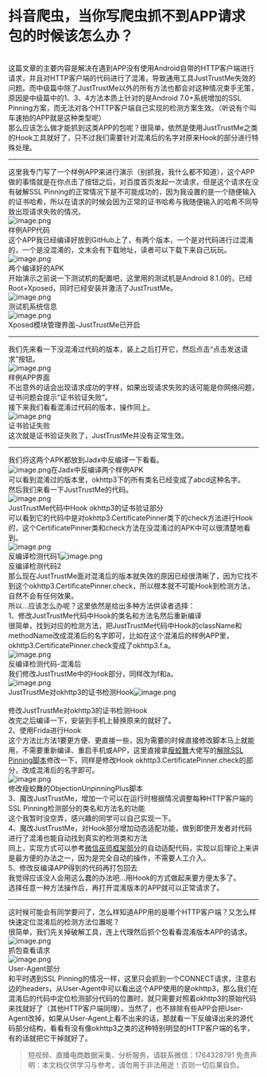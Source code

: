 # 抖音爬虫，当你写爬虫抓不到APP请求包的时候该怎么办？


<br />这篇文章的主要内容是解决在遇到APP没有使用Android自带的HTTP客户端进行请求，并且对HTTP客户端的代码进行了混淆，导致通用工具JustTrustMe失效的问题。而中级篇中除了JustTrustMe以外的所有方法也都会对这种情况束手无策，原因是中级篇中的1、3、4方法本质上针对的是Android 7.0+系统增加的SSL Pinning方案，而无法对各个HTTP客户端自己实现的检测方案生效。（听说有个叫车速拍的APP就是这种类型呢）<br />那么应该怎么做才能抓到这类APP的包呢？很简单，依然是使用JustTrustMe之类的Hook工具就好了，只不过我们需要针对混淆后的名字对原来Hook的部分进行特殊处理。

---

这里我专门写了一个样例APP来进行演示（别抓我，我什么都不知道），这个APP做的事情就是在你点击了按钮之后，对百度首页发起一次请求，但是这个请求在没有破解SSL Pinning的正常情况下是不可能成功的，因为我设置的是一个随便输入的证书哈希，所以在请求的时候会因为正常的证书哈希与我随便输入的哈希不同导致出现请求失败的情况。<br />![image.png](https://cdn.nlark.com/yuque/0/2020/png/97322/1607218800977-f5885f4d-db66-425c-a32d-65b7fc100bcb.png#align=left&display=inline&height=483&margin=%5Bobject%20Object%5D&name=image.png&originHeight=966&originWidth=1236&size=570687&status=done&style=none&width=618)<br />样例APP代码<br />这个APP我已经编译好放到GitHub上了，有两个版本，一个是对代码进行过混淆的，一个是没混淆的，文末会有下载地址，读者可以下载下来自己玩玩。<br />![image.png](https://cdn.nlark.com/yuque/0/2020/png/97322/1607218840179-1507d869-5ab1-49ce-b159-bab3785b9878.png#align=left&display=inline&height=119&margin=%5Bobject%20Object%5D&name=image.png&originHeight=238&originWidth=1190&size=215359&status=done&style=none&width=595)<br />两个编译好的APK<br />开始演示之前说一下测试机的配置吧，这里用的测试机是Android 8.1.0的，已经Root+Xposed，同时已经安装并激活了JustTrustMe。<br />![image.png](https://cdn.nlark.com/yuque/0/2020/png/97322/1607218863722-dc25bb44-4209-4f96-b79a-c74aafc5c284.png#align=left&display=inline&height=753&margin=%5Bobject%20Object%5D&name=image.png&originHeight=1506&originWidth=784&size=328048&status=done&style=none&width=392)<br />测试机系统信息<br />![image.png](https://cdn.nlark.com/yuque/0/2020/png/97322/1607218879475-d10abf86-78e8-4a81-bab9-d260de0f3988.png#align=left&display=inline&height=71&margin=%5Bobject%20Object%5D&name=image.png&originHeight=142&originWidth=890&size=103592&status=done&style=none&width=445)<br />Xposed模块管理界面-JustTrustMe已开启

---

我们先来看一下没混淆过代码的版本，装上之后打开它，然后点击“点击发送请求”按钮。<br />![image.png](https://cdn.nlark.com/yuque/0/2020/png/97322/1607218893750-0d45e905-4c18-44b2-8059-c7fc293f0d5b.png#align=left&display=inline&height=748&margin=%5Bobject%20Object%5D&name=image.png&originHeight=1496&originWidth=870&size=203330&status=done&style=none&width=435)<br />样例APP界面<br />不出意外的话会出现请求成功的字样，如果出现请求失败的话可能是你网络问题，证书问题会提示“证书验证失败”。<br />接下来我们看看混淆过代码的版本，操作同上。<br />![image.png](https://cdn.nlark.com/yuque/0/2020/png/97322/1607218924050-6616aec5-98d2-4baa-a06f-8c80a81c76d0.png#align=left&display=inline&height=154&margin=%5Bobject%20Object%5D&name=image.png&originHeight=308&originWidth=638&size=75750&status=done&style=none&width=319)<br />证书验证失败<br />这次就是证书验证失败了，JustTrustMe并没有正常生效。

---

我们将这两个APK都放到Jadx中反编译一下看看。<br />![image.png](https://cdn.nlark.com/yuque/0/2020/png/97322/1607218940103-66fbac3c-12b7-4ece-84e7-0fee8ac15d70.png#align=left&display=inline&height=667&margin=%5Bobject%20Object%5D&name=image.png&originHeight=1334&originWidth=2768&size=1458070&status=done&style=none&width=1384)在Jadx中反编译两个样例APK<br />可以看到混淆过的版本里，okhttp3下的所有类名已经变成了abcd这种名字。<br />然后我们来看一下JustTrustMe的代码。<br />![image.png](https://cdn.nlark.com/yuque/0/2020/png/97322/1607218953787-2c355a19-d929-4756-9da2-7b2591f19838.png#align=left&display=inline&height=411&margin=%5Bobject%20Object%5D&name=image.png&originHeight=822&originWidth=2298&size=1045421&status=done&style=none&width=1149)<br />JustTrustMe代码中Hook okhttp3的证书验证部分<br />可以看到它的代码中是对okhttp3.CertificatePinner类下的check方法进行Hook的，这个CertificatePinner类和check方法在没混淆过的APK中可以很清楚地看到。<br />![image.png](https://cdn.nlark.com/yuque/0/2020/png/97322/1607218968272-c02672c4-f7fb-4b78-9495-b246412c5367.png#align=left&display=inline&height=507&margin=%5Bobject%20Object%5D&name=image.png&originHeight=1014&originWidth=1724&size=1922842&status=done&style=none&width=862)<br />反编译检测代码1![image.png](https://cdn.nlark.com/yuque/0/2020/png/97322/1607218983206-bcec7746-32d1-48ec-af6f-2f8447440824.png#align=left&display=inline&height=622&margin=%5Bobject%20Object%5D&name=image.png&originHeight=1244&originWidth=2436&size=2726230&status=done&style=none&width=1218)<br />反编译检测代码2<br />那么现在JustTrustMe面对混淆后的版本就失效的原因已经很清晰了，因为它找不到这个okhttp3.CertificatePinner.check，所以根本就不可能Hook到检测方法，自然不会有任何效果。<br />所以...应该怎么办呢？这里依然是给出多种方法供读者选择：<br />1、修改JustTrustMe代码中Hook的类名和方法名然后重新编译<br />很简单，找到对应的检测方法，把JustTrustMe代码中Hook的className和methodName改成混淆后的名字即可，比如在这个混淆后的样例APP里，okhttp3.CertificatePinner.check变成了okhttp3.f.a。<br />![image.png](https://cdn.nlark.com/yuque/0/2020/png/97322/1607218996064-a65c2656-3733-4e6e-a71a-2246adc54aae.png#align=left&display=inline&height=306&margin=%5Bobject%20Object%5D&name=image.png&originHeight=612&originWidth=1714&size=674247&status=done&style=none&width=857)<br />反编译检测代码-混淆后<br />我们修改JustTrustMe中的Hook部分，同样改为f和a。<br />![image.png](https://cdn.nlark.com/yuque/0/2020/png/97322/1607219006102-4cb2bf5c-55ec-4b45-801c-83867f3dfdcd.png#align=left&display=inline&height=379&margin=%5Bobject%20Object%5D&name=image.png&originHeight=758&originWidth=1738&size=759714&status=done&style=none&width=869)<br />JustTrustMe对okhttp3的证书检测Hook![image.png](https://cdn.nlark.com/yuque/0/2020/png/97322/1607219018024-5aa47718-4166-4479-84b6-bf647d5f17d3.png#align=left&display=inline&height=226&margin=%5Bobject%20Object%5D&name=image.png&originHeight=452&originWidth=1264&size=353090&status=done&style=none&width=632)<br />
<br />修改JustTrustMe对okhttp3的证书检测Hook<br />改完之后编译一下，安装到手机上替换原来的就好了。<br />2、使用Frida进行Hook<br />这个方法比方法1要更方便、更直接一些，因为需要的时候直接修改脚本马上就能用，不需要重新编译、重启手机或APP，这里直接拿[瘦蛟舞](https://link.zhihu.com/?target=https%3A//github.com/WooyunDota)大佬写的[解除SSL Pinning脚本](https://link.zhihu.com/?target=https%3A//github.com/WooyunDota/DroidSSLUnpinning/blob/master/ObjectionUnpinningPlus/hooks.js)修改一下，同样是修改Hook okhttp3.CertificatePinner.check的部分，改成混淆后的名字即可。<br />![image.png](https://cdn.nlark.com/yuque/0/2020/png/97322/1607219030973-9723329e-e886-48e5-965c-b896df99676c.png#align=left&display=inline&height=335&margin=%5Bobject%20Object%5D&name=image.png&originHeight=670&originWidth=1486&size=373959&status=done&style=none&width=743)<br />修改瘦蛟舞的ObjectionUnpinningPlus脚本<br />3、魔改JustTrustMe，增加一个可以在运行时根据情况调整每种HTTP客户端的SSL Pinning检测部分的类名和方法名的功能<br />这个我暂时没空弄，感兴趣的同学可以自己实现一下。<br />4、魔改JustTrustMe，对Hook部分增加动态适配功能，做到即使开发者对代码进行了混淆也能自动找到真实的检测类和方法<br />同上，实现方式可以参考[微信巫师框架部分](https://link.zhihu.com/?target=https%3A//github.com/Gh0u1L5/WechatSpellbook)的自动适配代码，实现以后理论上来讲是最方便的办法之一，因为是完全自动的操作，不需要人工介入。<br />5、修改反编译APP得到的代码再打包回去<br />我觉得应该没人会用这么蠢的办法吧...用Hook的方式做起来要方便太多了。<br />选择任意一种方法操作后，再打开混淆版本的APP就可以正常请求了。

---

这时候可能会有同学要问了，怎么样知道APP用的是哪个HTTP客户端？又怎么样快速定位混淆后的检测方法位置呢？<br />很简单，我们先关掉破解工具，连上代理然后抓个包看看混淆版本APP的请求。<br />![image.png](https://cdn.nlark.com/yuque/0/2020/png/97322/1607219048048-46373907-95e6-4bd0-890b-9e362e6a393c.png#align=left&display=inline&height=540&margin=%5Bobject%20Object%5D&name=image.png&originHeight=1080&originWidth=2780&size=1320537&status=done&style=none&width=1390)<br />抓包查看请求<br />![image.png](https://cdn.nlark.com/yuque/0/2020/png/97322/1607219066215-5d1276e1-38c7-408d-acbe-458702b53e55.png#align=left&display=inline&height=125&margin=%5Bobject%20Object%5D&name=image.png&originHeight=250&originWidth=850&size=203676&status=done&style=none&width=425)<br />User-Agent部分<br />和平时遇到SSL Pinning的情况一样，这里只会抓到一个CONNECT请求，注意右边的headers，从User-Agent中可以看出这个APP使用的是okhttp3，那么我们在混淆后的代码中定位检测部分代码的位置时，就只需要对照着okhttp3的原始代码来找就好了（其他HTTP客户端同理）。当然了，也不排除有些APP会把User-Agent改掉，如果从User-Agent上看不出来的话，那就看一下反编译出来的源代码部分结构，看看有没有像okhttp3之类的这种特别明显的HTTP客户端的名字，有的话就把它干掉就好了。<br />

>
> 短视频、直播电商数据采集、分析服务，请联系微信：1764328791
> 免责声明：本文档仅供学习与参考，请勿用于非法用途！否则一切后果自负。
> 
